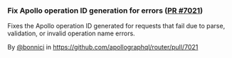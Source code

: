 ### Fix Apollo operation ID generation for errors ([PR #7021](https://github.com/apollographql/router/pull/7021))

Fixes the Apollo operation ID generated for requests that fail due to parse, validation, or invalid operation name errors.

By [@bonnici](https://github.com/bonnici) in https://github.com/apollographql/router/pull/7021